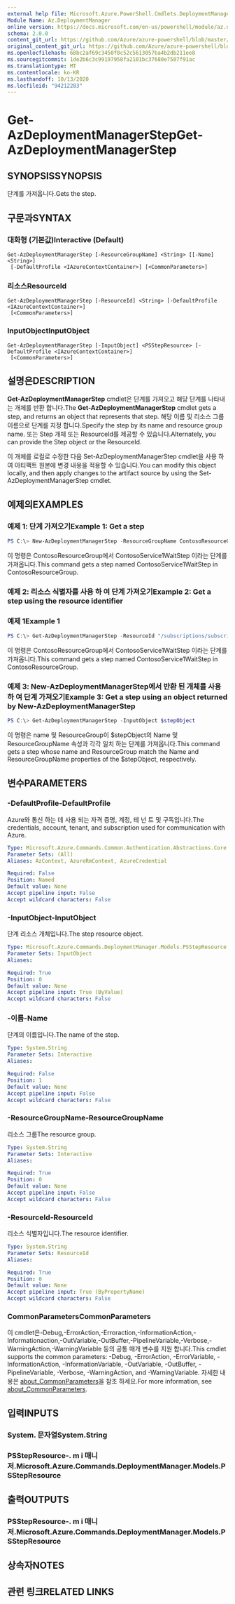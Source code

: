 ```yaml
---
external help file: Microsoft.Azure.PowerShell.Cmdlets.DeploymentManager.dll-Help.xml
Module Name: Az.DeploymentManager
online version: https://docs.microsoft.com/en-us/powershell/module/az.deploymentmanager/get-azdeploymentmanagerstep
schema: 2.0.0
content_git_url: https://github.com/Azure/azure-powershell/blob/master/src/DeploymentManager/DeploymentManager/help/Get-AzDeploymentManagerStep.md
original_content_git_url: https://github.com/Azure/azure-powershell/blob/master/src/DeploymentManager/DeploymentManager/help/Get-AzDeploymentManagerStep.md
ms.openlocfilehash: 68bc2af69c3450f0c52c5613057ba4b2db211ee8
ms.sourcegitcommit: 1de2b6c3c99197958fa2101bc37680e7507f91ac
ms.translationtype: MT
ms.contentlocale: ko-KR
ms.lasthandoff: 10/13/2020
ms.locfileid: "94212283"
---
```

# <span data-ttu-id="9c455-101">Get-AzDeploymentManagerStep</span><span class="sxs-lookup"><span data-stu-id="9c455-101">Get-AzDeploymentManagerStep</span></span>

## <span data-ttu-id="9c455-102">SYNOPSIS</span><span class="sxs-lookup"><span data-stu-id="9c455-102">SYNOPSIS</span></span>
<span data-ttu-id="9c455-103">단계를 가져옵니다.</span><span class="sxs-lookup"><span data-stu-id="9c455-103">Gets the step.</span></span>

## <span data-ttu-id="9c455-104">구문과</span><span class="sxs-lookup"><span data-stu-id="9c455-104">SYNTAX</span></span>

### <span data-ttu-id="9c455-105">대화형 (기본값)</span><span class="sxs-lookup"><span data-stu-id="9c455-105">Interactive (Default)</span></span>
```
Get-AzDeploymentManagerStep [-ResourceGroupName] <String> [[-Name] <String>]
 [-DefaultProfile <IAzureContextContainer>] [<CommonParameters>]
```

### <span data-ttu-id="9c455-106">리소스</span><span class="sxs-lookup"><span data-stu-id="9c455-106">ResourceId</span></span>
```
Get-AzDeploymentManagerStep [-ResourceId] <String> [-DefaultProfile <IAzureContextContainer>]
 [<CommonParameters>]
```

### <span data-ttu-id="9c455-107">InputObject</span><span class="sxs-lookup"><span data-stu-id="9c455-107">InputObject</span></span>
```
Get-AzDeploymentManagerStep [-InputObject] <PSStepResource> [-DefaultProfile <IAzureContextContainer>]
 [<CommonParameters>]
```

## <span data-ttu-id="9c455-108">설명은</span><span class="sxs-lookup"><span data-stu-id="9c455-108">DESCRIPTION</span></span>
<span data-ttu-id="9c455-109">**Get-AzDeploymentManagerStep** cmdlet은 단계를 가져오고 해당 단계를 나타내는 개체를 반환 합니다.</span><span class="sxs-lookup"><span data-stu-id="9c455-109">The **Get-AzDeploymentManagerStep** cmdlet gets a step, and returns an object that represents that step.</span></span>
<span data-ttu-id="9c455-110">해당 이름 및 리소스 그룹 이름으로 단계를 지정 합니다.</span><span class="sxs-lookup"><span data-stu-id="9c455-110">Specify the step by its name and resource group name.</span></span> <span data-ttu-id="9c455-111">또는 Step 개체 또는 ResourceId를 제공할 수 있습니다.</span><span class="sxs-lookup"><span data-stu-id="9c455-111">Alternately, you can provide the Step object or the ResourceId.</span></span>

<span data-ttu-id="9c455-112">이 개체를 로컬로 수정한 다음 Set-AzDeploymentManagerStep cmdlet을 사용 하 여 아티팩트 원본에 변경 내용을 적용할 수 있습니다.</span><span class="sxs-lookup"><span data-stu-id="9c455-112">You can modify this object locally, and then apply changes to the artifact source by using the Set-AzDeploymentManagerStep cmdlet.</span></span>

## <span data-ttu-id="9c455-113">예제의</span><span class="sxs-lookup"><span data-stu-id="9c455-113">EXAMPLES</span></span>

### <span data-ttu-id="9c455-114">예제 1: 단계 가져오기</span><span class="sxs-lookup"><span data-stu-id="9c455-114">Example 1: Get a step</span></span>
```powershell
PS C:\> New-AzDeploymentManagerStep -ResourceGroupName ContosoResourceGroup -Name ContosoService1WaitStep
```

<span data-ttu-id="9c455-115">이 명령은 ContosoResourceGroup에서 ContosoService1WaitStep 이라는 단계를 가져옵니다.</span><span class="sxs-lookup"><span data-stu-id="9c455-115">This command gets a step named ContosoService1WaitStep in ContosoResourceGroup.</span></span>

### <span data-ttu-id="9c455-116">예제 2: 리소스 식별자를 사용 하 여 단계 가져오기</span><span class="sxs-lookup"><span data-stu-id="9c455-116">Example 2: Get a step using the resource identifier</span></span>
### <span data-ttu-id="9c455-117">예제 1</span><span class="sxs-lookup"><span data-stu-id="9c455-117">Example 1</span></span>
```powershell
PS C:\> Get-AzDeploymentManagerStep -ResourceId "/subscriptions/subscriptionId/resourcegroups/ContosoResourceGroup/providers/Microsoft.DeploymentManager/steps/ContosoService1WaitStep"
```

<span data-ttu-id="9c455-118">이 명령은 ContosoResourceGroup에서 ContosoService1WaitStep 이라는 단계를 가져옵니다.</span><span class="sxs-lookup"><span data-stu-id="9c455-118">This command gets a step named ContosoService1WaitStep in ContosoResourceGroup.</span></span>

### <span data-ttu-id="9c455-119">예제 3: New-AzDeploymentManagerStep에서 반환 된 개체를 사용 하 여 단계 가져오기</span><span class="sxs-lookup"><span data-stu-id="9c455-119">Example 3: Get a step using an object returned by New-AzDeploymentManagerStep</span></span>
```powershell
PS C:\> Get-AzDeploymentManagerStep -InputObject $stepObject
```

 <span data-ttu-id="9c455-120">이 명령은 name 및 ResourceGroup이 $stepObject의 Name 및 ResourceGroupName 속성과 각각 일치 하는 단계를 가져옵니다.</span><span class="sxs-lookup"><span data-stu-id="9c455-120">This command gets a step whose name and ResourceGroup match the Name and ResourceGroupName properties of the $stepObject, respectively.</span></span>

## <span data-ttu-id="9c455-121">변수</span><span class="sxs-lookup"><span data-stu-id="9c455-121">PARAMETERS</span></span>

### <span data-ttu-id="9c455-122">-DefaultProfile</span><span class="sxs-lookup"><span data-stu-id="9c455-122">-DefaultProfile</span></span>
<span data-ttu-id="9c455-123">Azure와 통신 하는 데 사용 되는 자격 증명, 계정, 테 넌 트 및 구독입니다.</span><span class="sxs-lookup"><span data-stu-id="9c455-123">The credentials, account, tenant, and subscription used for communication with Azure.</span></span>

```yaml
Type: Microsoft.Azure.Commands.Common.Authentication.Abstractions.Core.IAzureContextContainer
Parameter Sets: (All)
Aliases: AzContext, AzureRmContext, AzureCredential

Required: False
Position: Named
Default value: None
Accept pipeline input: False
Accept wildcard characters: False
```

### <span data-ttu-id="9c455-124">-InputObject</span><span class="sxs-lookup"><span data-stu-id="9c455-124">-InputObject</span></span>
<span data-ttu-id="9c455-125">단계 리소스 개체입니다.</span><span class="sxs-lookup"><span data-stu-id="9c455-125">The step resource object.</span></span>

```yaml
Type: Microsoft.Azure.Commands.DeploymentManager.Models.PSStepResource
Parameter Sets: InputObject
Aliases:

Required: True
Position: 0
Default value: None
Accept pipeline input: True (ByValue)
Accept wildcard characters: False
```

### <span data-ttu-id="9c455-126">-이름</span><span class="sxs-lookup"><span data-stu-id="9c455-126">-Name</span></span>
<span data-ttu-id="9c455-127">단계의 이름입니다.</span><span class="sxs-lookup"><span data-stu-id="9c455-127">The name of the step.</span></span>

```yaml
Type: System.String
Parameter Sets: Interactive
Aliases:

Required: False
Position: 1
Default value: None
Accept pipeline input: False
Accept wildcard characters: False
```

### <span data-ttu-id="9c455-128">-ResourceGroupName</span><span class="sxs-lookup"><span data-stu-id="9c455-128">-ResourceGroupName</span></span>
<span data-ttu-id="9c455-129">리소스 그룹</span><span class="sxs-lookup"><span data-stu-id="9c455-129">The resource group.</span></span>

```yaml
Type: System.String
Parameter Sets: Interactive
Aliases:

Required: True
Position: 0
Default value: None
Accept pipeline input: False
Accept wildcard characters: False
```

### <span data-ttu-id="9c455-130">-ResourceId</span><span class="sxs-lookup"><span data-stu-id="9c455-130">-ResourceId</span></span>
<span data-ttu-id="9c455-131">리소스 식별자입니다.</span><span class="sxs-lookup"><span data-stu-id="9c455-131">The resource identifier.</span></span>

```yaml
Type: System.String
Parameter Sets: ResourceId
Aliases:

Required: True
Position: 0
Default value: None
Accept pipeline input: True (ByPropertyName)
Accept wildcard characters: False
```

### <span data-ttu-id="9c455-132">CommonParameters</span><span class="sxs-lookup"><span data-stu-id="9c455-132">CommonParameters</span></span>
<span data-ttu-id="9c455-133">이 cmdlet은-Debug,-ErrorAction,-Erroraction,-InformationAction,-Informationaction,-OutVariable,-OutBuffer,-PipelineVariable,-Verbose,-WarningAction,-WarningVariable 등의 공통 매개 변수를 지원 합니다.</span><span class="sxs-lookup"><span data-stu-id="9c455-133">This cmdlet supports the common parameters: -Debug, -ErrorAction, -ErrorVariable, -InformationAction, -InformationVariable, -OutVariable, -OutBuffer, -PipelineVariable, -Verbose, -WarningAction, and -WarningVariable.</span></span> <span data-ttu-id="9c455-134">자세한 내용은 [about_CommonParameters](http://go.microsoft.com/fwlink/?LinkID=113216)을 참조 하세요.</span><span class="sxs-lookup"><span data-stu-id="9c455-134">For more information, see [about_CommonParameters](http://go.microsoft.com/fwlink/?LinkID=113216).</span></span>

## <span data-ttu-id="9c455-135">입력</span><span class="sxs-lookup"><span data-stu-id="9c455-135">INPUTS</span></span>

### <span data-ttu-id="9c455-136">System. 문자열</span><span class="sxs-lookup"><span data-stu-id="9c455-136">System.String</span></span>

### <span data-ttu-id="9c455-137">PSStepResource-. m i 매니저.</span><span class="sxs-lookup"><span data-stu-id="9c455-137">Microsoft.Azure.Commands.DeploymentManager.Models.PSStepResource</span></span>

## <span data-ttu-id="9c455-138">출력</span><span class="sxs-lookup"><span data-stu-id="9c455-138">OUTPUTS</span></span>

### <span data-ttu-id="9c455-139">PSStepResource-. m i 매니저.</span><span class="sxs-lookup"><span data-stu-id="9c455-139">Microsoft.Azure.Commands.DeploymentManager.Models.PSStepResource</span></span>

## <span data-ttu-id="9c455-140">상속자</span><span class="sxs-lookup"><span data-stu-id="9c455-140">NOTES</span></span>

## <span data-ttu-id="9c455-141">관련 링크</span><span class="sxs-lookup"><span data-stu-id="9c455-141">RELATED LINKS</span></span>
